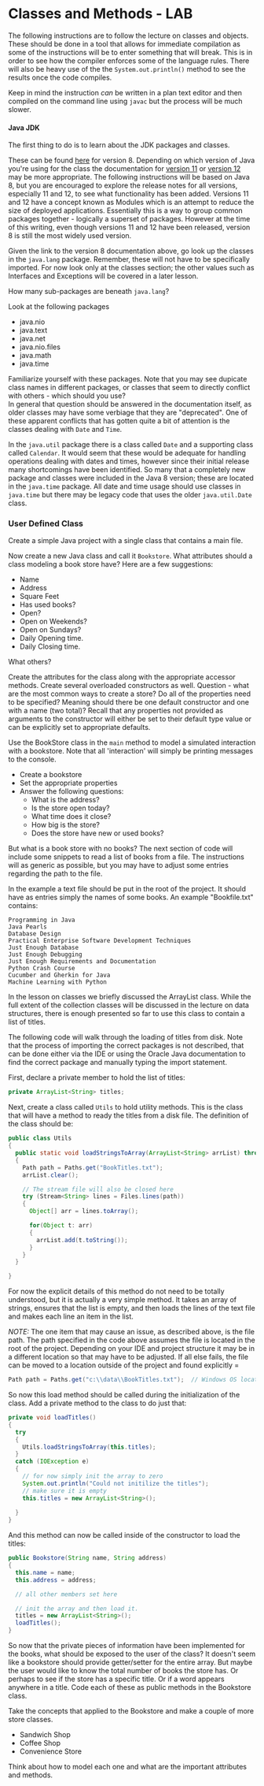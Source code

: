 # Classes and Methods - LAB

The following instructions are to follow the lecture on classes and objects.  These should be done in a tool that allows for immediate compilation as some of the instructions will be to enter something that will break.  This is in order to see how the compiler enforces some of the language rules.   There will also be heavy use of the the `System.out.println()` method to see the results once the code compiles.

Keep in mind the instruction *can* be written in a plan text editor and then compiled on the command line using `javac` but the process will be much slower.  

#### Java JDK
The first thing to do is to learn about the JDK packages and classes.  

These can be found [here](https://docs.oracle.com/javase/8/docs/api/overview-summary.html) for version 8.  Depending on which version of Java you're using for the class the documentation for [version 11](https://docs.oracle.com/en/java/javase/11/docs/api/index.html) or [version 12](https://docs.oracle.com/en/java/javase/12/docs/api/index.html) may be more appropriate.  The following instructions will be based on Java 8, but you are encouraged to explore the release notes for all versions, especially 11 and 12, to see what functionality has been added. Versions 11 and 12 have a concept known as Modules which is an attempt to reduce the size of deployed applications. Essentially this is a way to group common packages together - logically a superset of packages.  However at the time of this writing, even though versions 11 and 12 have been released, version 8 is still the most widely used version.  

Given the link to the version 8 documentation above, go look up the classes in the `java.lang` package.  Remember, these will not have to be specifically imported.  For now look only at the classes section; the other values such as Interfaces and Exceptions will be covered in a later lesson.

How many sub-packages are beneath `java.lang`?

Look at the following packages

* java.nio 
* java.text
* java.net 
* java.nio.files
* java.math
* java.time

Familiarize yourself with these packages. Note that you may see dupicate class names in different packages, or classes that seem to directly conflict with others - which should you use?  
In general that question should be answered in the documentation itself, as older classes may have some verbiage that they are "deprecated".  One of these apparent conflicts that has gotten quite a bit of attention is the classes dealing with `Date` and `Time`.

In the `java.util` package there is a class called `Date` and a supporting class called `Calendar`.  It would seem that these would be adequate for handling operations dealing with dates and times, however since their initial release many shortcomings have been identified.  So many that a completely new package and classes were included in the Java 8 version; these are located in the `java.time` package.  All date and time usage should use classes in `java.time` but there may be legacy code that uses the older `java.util.Date` class.  

### User Defined Class

Create a simple Java project with a single class that contains a main file.

Now create a new Java class and call it `Bookstore`.  What attributes should a class modeling a book store have?  Here are a few suggestions:
* Name
* Address
* Square Feet
* Has used books?
* Open?
* Open on Weekends?
* Open on Sundays?
* Daily Opening time.
* Daily Closing time.

What others?

Create the attributes for the class along with the appropriate accessor methods.  Create several overloaded constructors as well.  Question - what are the most common ways to create a store?  Do all of the properties need to be specified?  Meaning should there be one default constructor and one with a name (two total)?  Recall that any properties not provided as arguments to the constructor will either be set to their default type value or can be explicitly set to appropriate defaults. 

Use the BookStore class in the `main` method to model a simulated interaction with a bookstore.  Note that all 'interaction' will simply be printing messages to the console.
* Create a bookstore
* Set the appropriate properties
* Answer the following questions:
  - What is the address?
  - Is the store open today?
  - What time does it close?
  - How big is the store?
  - Does the store have new or used books?

But what is a book store with no books? The next section of code will include some snippets to read a list of books from a file.  The instructions will as generic as possible, but you may have to adjust some entries regarding the path to the file.

In the example a text file should be put in the root of the project. It should have as entries simply the names of some books.  An example "Bookfile.txt" contains:
```
Programming in Java
Java Pearls
Database Design
Practical Enterprise Software Development Techniques
Just Enough Database
Just Enough Debugging
Just Enough Requirements and Documentation
Python Crash Course
Cucumber and Gherkin for Java 
Machine Learning with Python

```
In the lesson on classes we briefly discussed the ArrayList class.  While the full extent of the collection classes will be discussed in the lecture on data structures, there is enough presented so far to use this class to contain a list of titles.

The following code will walk through the loading of titles from disk. Note that the process of importing the correct packages is not described, that can be done either via the IDE or using the Oracle Java documentation to find the correct package and manually typing the import statement.  

First, declare a private member to hold the list of titles:
```java
private ArrayList<String> titles;
```
Next, create a class called `Utils` to hold utility methods.  This is the class that will have a method to ready the titles from a disk file.  The definition of the class should be:
```java
public class Utils
{
  public static void loadStringsToArray(ArrayList<String> arrList) throws IOException
  {
    Path path = Paths.get("BookTitles.txt");
    arrList.clear();

    // The stream file will also be closed here
    try (Stream<String> lines = Files.lines(path))
    {
      Object[] arr = lines.toArray();

      for(Object t: arr)
      {
        arrList.add(t.toString());
      }
    }
  }

}
```
For now the explicit details of this method do not need to be totally understood, but it is actually a very simple method.  It takes an array of strings, ensures that the list is empty, and then loads the lines of the text file and makes each line an item in the list.  

*NOTE:* The one item that may cause an issue, as described above, is the file path.  The path specified in the code above assumes the file is located in the root of the project.  Depending on your IDE and project structure it may be in a different location so that may have to be adjusted.  If all else fails, the file can be moved to a location outside of the project and found explicitly = 

```java
Path path = Paths.get("c:\\data\\BookTitles.txt");  // Windows OS location
```
So now this load method should be called during the initialization of the class. Add a private method to the class to do just that:
```java
private void loadTitles()
{
  try
  {
    Utils.loadStringsToArray(this.titles);
  }
  catch (IOException e)
  {
    // for now simply init the array to zero
    System.out.println("Could not initilize the titles");
    // make sure it is empty
    this.titles = new ArrayList<String>();
    
  }
}
```
And this method can now be called inside of the constructor to load the titles:
```java
public Bookstore(String name, String address)
{
  this.name = name;
  this.address = address;

  // all other members set here

  // init the array and then load it.
  titles = new ArrayList<String>();
  loadTitles();
}
```

So now that the private pieces of information have been implemented for the books, what should be exposed to the user of the class?  It doesn't seem like a bookstore should provide getter/setter for the entire array.  But maybe the user would like to know the total number of books the store has.  Or perhaps to see if the store has a specific title.  Or if a word appears anywhere in a title.  Code each of these as public methods in the Bookstore class.

Take the concepts that applied to the Bookstore and make a couple of more store classes.

* Sandwich Shop
* Coffee Shop
* Convenience Store


Think about how to model each one and what are the important attributes and methods.